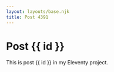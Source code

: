 ```yaml
---
layout: layouts/base.njk
title: Post 4391
---
```


# Post {{ id }}

This is post {{ id }} in my Eleventy project.
